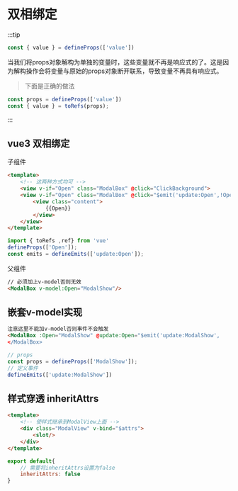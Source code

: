 <!--
 * @作者: 14770137
 * @Date: 2022-10-22 01:05:33
-->
# 双相绑定

:::tip
```js
const { value } = defineProps(['value'])
```

当我们将props对象解构为单独的变量时，这些变量就不再是响应式的了。这是因为解构操作会将变量与原始的props对象断开联系，导致变量不再具有响应式。
> 下面是正确的做法

```js
const props = defineProps(['value'])
const { value } = toRefs(props);
```

:::

## vue3 双相绑定
子组件
```html
<template>
    <!-- 这两种方式均可 -->
    <view v-if="Open" class="ModalBox" @click="ClickBackground">
    <view v-if="Open" class="ModalBox" @click="$emit('update:Open',!Open)">
        <view class="content">
            {{Open}}
        </view>
    </view>
</template>
```
```js
import { toRefs ,ref} from 'vue'
defineProps(['Open']);
const emits = defineEmits(['update:Open']);
```
父组件
```html
// 必须加上v-model否则无效
<ModalBox v-model:Open="ModalShow"/>
```

## 嵌套v-model实现
```html
注意这里不能加v-model否则事件不会触发
<ModalBox :Open="ModalShow" @update:Open="$emit('update:ModalShow',
</ModalBox>
```
```js
// props
const props = defineProps(['ModalShow']);
// 定义事件
defineEmits(['update:ModalShow'])
```

## 样式穿透 inheritAttrs
```html
<template>
    <!-- 使样式继承到ModalView上面 -->
    <div class="ModalView" v-bind="$attrs">
        <slot/>
    </div>
</template>
``` 
```js
export default{
    // 需要将inheritAttrs设置为false
    inheritAttrs: false
}
```